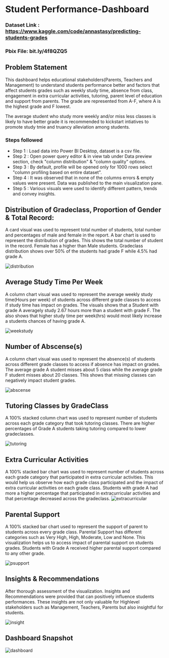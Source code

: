 # Student Performance-Dashboard

### Dataset Link : https://www.kaggle.com/code/annastasy/predicting-students-grades
### Pbix File: bit.ly/4f8QZQ5

## Problem Statement

This dashboard helps educational stakeholders(Parents, Teachers and Management) to understand students performance better and factors that affect students grades such as weekly study time, absence from class, engagement in extra curricular activities, tutoring, parent level of education and support from parents. The grade are represented from A-F, where A is the highest grade and F lowest.

The average student who study more weekly and/or miss less classes is likely to have better grade it is recommended to kickstart intiatives to promote study tmie and truancy alleviation among students. 


### Steps followed 

- Step 1 : Load data into Power BI Desktop, dataset is a csv file.
- Step 2 : Open power query editor & in view tab under Data preview section, check "column distribution" & "column quality" options.
- Step 3 : By default, profile will be opened only for 1000 rows select "column profiling based on entire dataset".
- Step 4 : It was observed that in none of the columns errors & empty values were present. Data was published to the main visualization pane.
- Step 5 : Various visuals were used to identify different pattern, trends and convey insights.

##  Distribution of Gradeclass, Proportion of Gender & Total Record:

A card visual was used to represent total number of students, total number  and percentages of male and female in the report.  A bar chart is used to represent the distribution of grades. This shows the total number of student in the record. Female has a higher than Male students. 
Gradeclass distribution shows over 50% of the students had grade F while 4.5% had grade A.

![distribution](https://github.com/user-attachments/assets/e7832793-bc44-4902-a6ac-97f7999e8b20)
        
 ## Average Study Time Per Week
 A column chart visual was used to represent the average weekly study time(Hours per week) of students across different grade classes to access if study time has impact on grades. The visuals shows that a Student with grade A averagely study 2.67 hours more than a student with grade F. The also shows that higher study time per week(hrs) would most likely increase a students chances of having grade A.
 
 ![weekstudy](https://github.com/user-attachments/assets/37102492-429f-41a4-b9b8-f1f94cf77924)

## Number of Abscense(s) 
 A column chart visual was used to represent the absence(s) of students across different grade classes to access if absence has impact on grades. The average grade A student misses about 5 class while the average grade F student misses about 20 classes. This shows that missing classes can negatively impact student grades.
 
![abscense](https://github.com/user-attachments/assets/e3328e2d-5403-4309-9db4-d40088839ed2)


## Tutoring Classes by GradeClass
A 100% stacked column chart was used to represent number of students across each grade category that took tutoring classes. There are higher percentages of Grade A students taking tutoring compared to lower gradeclasses.

![tutoring](https://github.com/user-attachments/assets/2b4d5f22-99c6-48d2-a007-b59ba0658396)


## Extra Curricular Activities
A 100% stacked bar chart was used to represent number of students across each grade category that participated in extra curricular activities. This would help us observe how each grade class participated and the impact of extra curricular activities on each grade class.
Students with grade A had more a higher percentage that participated in extracurricular activities and that percentage decreased across the gradeclass. 
![extracurricular](https://github.com/user-attachments/assets/99ef0081-78c0-4bc0-8fe0-ed6e8a553417)


## Parental Support
A 100% stacked bar chart used to represent the support of parent to students across every grade class. Parental Support has different categories such as Very High, High, Moderate, Low and None. This visualization helps us to access impact of parental support on students grades.
Students with Grade A received higher parental support compared to any other grade.

![psupport](https://github.com/user-attachments/assets/b4620da5-bebb-4056-a2ae-c6b93e1da695)


## Insights & Recommendations
After thorough assessment of the visualization. Insights and Recommendations were provided that can positively influence students performances. These insights are not only valuable for Highlevel stakeholders such as Management, Teachers, Parents but also insightful for students.

![insight](https://github.com/user-attachments/assets/6074913d-8d20-41da-898c-31819cb2855a)

 ## Dashboard Snapshot
 
![dashboard](https://github.com/user-attachments/assets/0b2f8c0d-4036-4be2-8d23-e48bd0330603)



